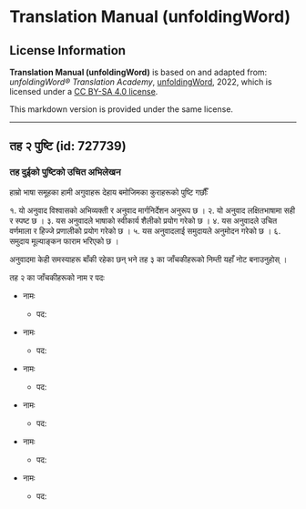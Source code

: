 # Translation Manual (unfoldingWord)

## License Information

**Translation Manual (unfoldingWord)** is based on and adapted from: _unfoldingWord® Translation Academy_, [unfoldingWord](https://unfoldingword.org/utw), 2022, which is licensed under a [CC BY-SA 4.0 license](https://creativecommons.org/licenses/by-sa/4.0/legalcode.en).

This markdown version is provided under the same license.



--------------------------------

## तह २ पुष्टि (id: 727739)

### तह दुईको पुष्टिको उचित अभिलेखन

हाम्रो भाषा समूहका हामी अगुवाहरू देहाय बमोजिमका कुराहरूको पुष्टि गर्छौँः

१. यो अनुवाद विश्‍वासको अभिव्यक्ती र अनुवाद मार्गनिर्देशन अनुरूप छ । २. यो अनुवाद लक्षितभाषामा सही र स्पष्ट छ । ३. यस अनुवादले भाषाको स्वीकार्य शैलीको प्रयोग गरेको छ । ४. यस अनुवादले उचित वर्णमाला र हिज्जे प्रणालीको प्रयोग गरेको छ । ५. यस अनुवादलाई समुदायले अनुमोदन गरेको छ । ६. समुदाय मूल्याङ्कन फाराम भरिएको छ ।

अनुवादमा केही समस्याहरू बाँकी रहेका छन् भने तह ३ का जाँचकीहरूको निम्ती यहाँ नोट बनाउनुहोस् ।

तह २ का जाँचकीहरूको नाम र पदः

* नामः

    + पद:
* नामः

    + पद:
* नामः

    + पद:
* नामः

    + पद:
* नामः

    + पद:
* नामः

    + पद:


